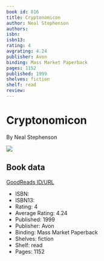 ```yaml
---
book id: 816
title: Cryptonomicon
author: Neal Stephenson
authors: 
isbn: 
isbn13: 
rating: 4
avgrating: 4.24
publisher: Avon
binding: Mass Market Paperback
pages: 1152
published: 1999
shelves: fiction
shelf: read
review: 
---
```


# Cryptonomicon

By Neal Stephenson

![](https://i.gr-assets.com/images/S/compressed.photo.goodreads.com/books/1327931476l/816.jpg)

## Book data

[GoodReads ID/URL](https://www.goodreads.com/book/show/816)

- ISBN: 
- ISBN13: 
- Rating: 4
- Average Rating: 4.24
- Published: 1999
- Publisher: Avon
- Binding: Mass Market Paperback
- Shelves: fiction
- Shelf: read
- Pages: 1152

